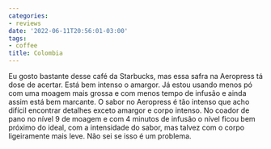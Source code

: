 ```yaml
---
categories:
- reviews
date: '2022-06-11T20:56:01-03:00'
tags:
- coffee
title: Colombia
---
```


Eu gosto bastante desse café da Starbucks, mas essa safra na Aeropress tá dose de acertar. Está bem intenso o amargor. Já estou usando menos pó com uma moagem mais grossa e com menos tempo de infusão e ainda assim está bem marcante. O sabor no Aeropress é tão intenso que acho difícil encontrar detalhes exceto amargor e corpo intenso. No coador de pano no nível 9 de moagem e com 4 minutos de infusão o nível ficou bem próximo do ideal, com a intensidade do sabor, mas talvez com o corpo ligeiramente mais leve. Não sei se isso é um problema.